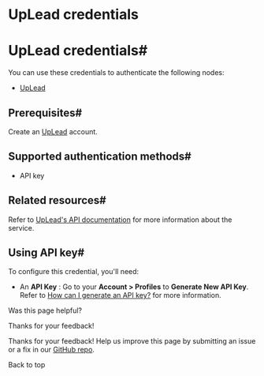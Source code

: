 # UpLead credentials

[ ](https://github.com/n8n-io/n8n-docs/edit/main/docs/integrations/builtin/credentials/uplead.md "Edit this page")

# UpLead credentials#

You can use these credentials to authenticate the following nodes:

  * [UpLead](../../app-nodes/n8n-nodes-base.uplead/)



## Prerequisites#

Create an [UpLead](https://uplead.com/) account.

## Supported authentication methods#

  * API key



## Related resources#

Refer to [UpLead's API documentation](https://docs.uplead.com/#overview) for more information about the service.

## Using API key#

To configure this credential, you'll need:

  * An **API Key** : Go to your **Account > Profiles** to **Generate New API Key**. Refer to [How can I generate an API key?](https://support.uplead.com/en/articles/5621412-how-can-i-generate-an-api-key) for more information.

Was this page helpful? 

Thanks for your feedback! 

Thanks for your feedback! Help us improve this page by submitting an issue or a fix in our [GitHub repo](https://github.com/n8n-io/n8n-docs). 

Back to top 
